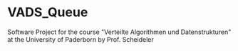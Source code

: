 # VADS_Queue
Software Project for the course "Verteilte Algorithmen und Datenstrukturen" at the University of Paderborn by Prof. Scheideler